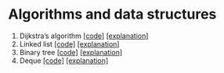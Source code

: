 # Algorithms and data structures

1. Dijkstra’s algorithm [[code]](https://github.com/DamianMarkowski/algorithms-and-data-structures/blob/master/Dijkstras-algorithm/Dijkstras-algorithm.playground/Contents.swift) [[explanation]](https://damianmarkowski.com/2024/09/14/dijkstras-algorithm/)
2. Linked list [[code]](https://github.com/DamianMarkowski/algorithms-and-data-structures/blob/master/Linked-list/Linked-list.playground/Contents.swift) [[explanation]](https://damianmarkowski.com/2024/11/24/linked-list/)
3. Binary tree [[code]](https://github.com/DamianMarkowski/algorithms-and-data-structures/blob/master/Binary-tree/Binary-tree.playground/Contents.swift) [[explanation]](https://damianmarkowski.com/2025/03/21/binary-tree/)
4. Deque [[code]](https://github.com/DamianMarkowski/algorithms-and-data-structures/blob/master/Deque/Deque.playground/Contents.swift) [[explanation]](https://damianmarkowski.com/2025/03/23/deque/)